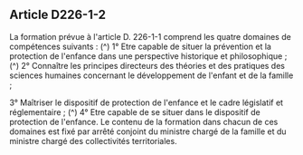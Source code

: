 ## Article D226-1-2

La formation prévue à l'article D. 226-1-1 comprend les quatre domaines de compétences suivants : (^)
1° Etre capable de situer la prévention et la protection de l'enfance dans une perspective historique et
philosophique ; (^)
2° Connaître les principes directeurs des théories et des pratiques des sciences humaines concernant le
développement de l'enfant et de la famille ;


3° Maîtriser le dispositif de protection de l'enfance et le cadre législatif et réglementaire ; (^)
4° Etre capable de se situer dans le dispositif de protection de l'enfance.
Le contenu de la formation dans chacun de ces domaines est fixé par arrêté conjoint du ministre chargé de la
famille et du ministre chargé des collectivités territoriales.


